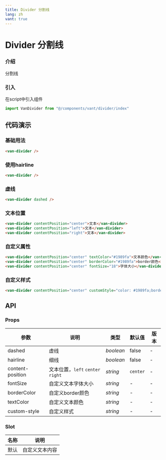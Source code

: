 ```yaml
---
title: Divider 分割线
lang: zh
vant: true
---
```


# Divider 分割线

### 介绍

分割线

### 引入

在script中引入组件

```js
import VanDivider from "@/components/vant/divider/index"
```

## 代码演示

### 基础用法

```html
<van-divider />
```

### 使用hairline

```html
<van-divider />
```

### 虚线

```html
<van-divider dashed />
```

### 文本位置

```html
<van-divider contentPosition="center">文本</van-divider>
<van-divider contentPosition="left">文本</van-divider>
<van-divider contentPosition="right">文本</van-divider>
```

### 自定义属性

```html
<van-divider contentPosition="center" textColor="#1989fa">文本颜色</van-divider>
<van-divider contentPosition="center" borderColor="#1989fa">border颜色</van-divider>
<van-divider contentPosition="center" fontSize="18">字体大小</van-divider>
```

### 自定义样式

```html
<van-divider contentPosition="center" customStyle="color: #1989fa;border-color: #1989fa;font-size: 18px;">文本</van-divider>
```

## API

### Props

| 参数 | 说明 | 类型 | 默认值 | 版本 |
|-----------|-----------|-----------|-------------|-------------|
| dashed | 虚线 | *boolean* | false | - |
| hairline | 细线 | *boolean* | false | - |
| content-position | 文本位置，`left` `center` `right` | *string* | `center` | - |
| fontSize | 自定义文本字体大小 | *string* | - | - |
| borderColor | 自定义border颜色 | *string* | - | - |
| textColor | 自定义文本颜色 | *string* | - | - |
| custom-style | 自定义样式 | *string* | - | - |


### Slot

| 名称 | 说明 |
|-----------|-----------|
| 默认 | 自定义文本内容 |

